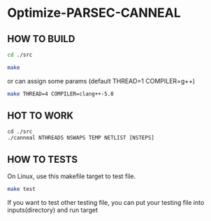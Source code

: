 # Optimize-PARSEC-CANNEAL

## HOW TO BUILD

```sh
cd ./src
```
```sh 
make
``` 
or can assign some params (default THREAD=1 COMPILER=g++)
```sh 
make THREAD=4 COMPILER=clang++-5.0
```

## HOT TO WORK
```
cd ./src
./canneal NTHREADS NSWAPS TEMP NETLIST [NSTEPS]
```

## HOW TO TESTS

On Linux,  use this makefile target to test file.
```sh
make test
```
If you want to test other testing file, you can put your testing file into 
inputs(directory) and run target
